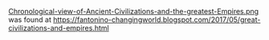 [Chronological-view-of-Ancient-Civilizations-and-the-greatest-Empires.png](https://github.com/ReneNyffenegger/temp-Geschichte/blob/master/Chronological-view-of-Ancient-Civilizations-and-the-greatest-Empires.png) was found at https://fantonino-changingworld.blogspot.com/2017/05/great-civilizations-and-empires.html
